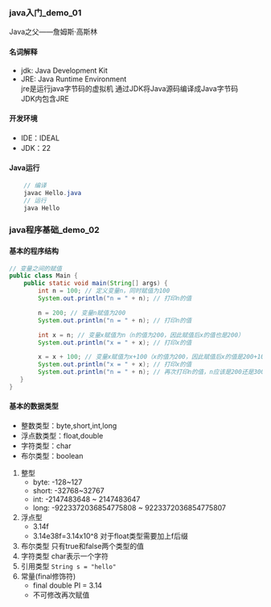 ### java入门_demo_01
Java之父——詹姆斯·高斯林
#### 名词解释
- jdk: Java Development Kit
- JRE: Java Runtime Environment  
jre是运行java字节码的虚拟机
通过JDK将Java源码编译成Java字节码  
JDK内包含JRE
#### 开发环境
- IDE：IDEAL
- JDK：22
#### Java运行
``` java
    // 编译
    javac Hello.java
    // 运行
    java Hello
```
### java程序基础_demo_02
#### 基本的程序结构
``` java
// 变量之间的赋值
public class Main {
    public static void main(String[] args) {
        int n = 100; // 定义变量n，同时赋值为100
        System.out.println("n = " + n); // 打印n的值

        n = 200; // 变量n赋值为200
        System.out.println("n = " + n); // 打印n的值

        int x = n; // 变量x赋值为n（n的值为200，因此赋值后x的值也是200）
        System.out.println("x = " + x); // 打印x的值

        x = x + 100; // 变量x赋值为x+100（x的值为200，因此赋值后x的值是200+100=300）
        System.out.println("x = " + x); // 打印x的值
        System.out.println("n = " + n); // 再次打印n的值，n应该是200还是300？
   }
}
```
#### 基本的数据类型
- 整数类型：byte,short,int,long
- 浮点数类型：float,double
- 字符类型：char
- 布尔类型：boolean
1. 整型
    - byte: -128~127
    - short: -32768~32767
    - int: -2147483648 ~ 2147483647
    - long: -9223372036854775808 ~ 9223372036854775807
2. 浮点型
    - 3.14f
    - 3.14e38f=3.14x10^8
    对于float类型需要加上f后缀
3. 布尔类型
    只有true和false两个类型的值
4. 字符类型
    char表示一个字符
5. 引用类型
    `String s = "hello"`
6. 常量(final修饰符)
    - final double PI = 3.14
    - 不可修改再次赋值